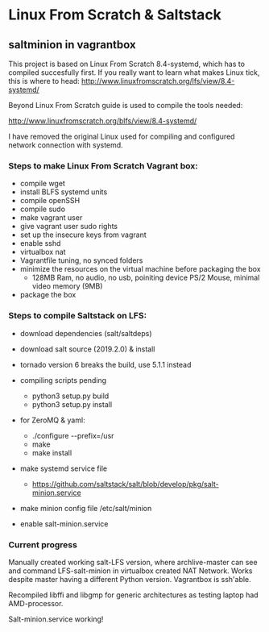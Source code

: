 # Linux From Scratch & Saltstack
## saltminion in vagrantbox

This project is based on Linux From Scratch 8.4-systemd, which has to compiled succesfully first. 
If you really want to learn what makes Linux tick, this is where to head:
http://www.linuxfromscratch.org/lfs/view/8.4-systemd/

Beyond Linux From Scratch guide is used to compile the tools needed:

http://www.linuxfromscratch.org/blfs/view/8.4-systemd/

I have removed the original Linux used for compiling and configured network connection with systemd.

### Steps to make Linux From Scratch Vagrant box:
- compile wget
- install BLFS systemd units
- compile openSSH
- compile sudo
- make vagrant user
- give vagrant user sudo rights
- set up the insecure keys from vagrant
- enable sshd
- virtualbox nat
- Vagrantfile tuning, no synced folders
- minimize the resources on the virtual machine before packaging the box
  - 128MB Ram, no audio, no usb, poiniting device PS/2 Mouse, minimal video memory (9MB)
- package the box
  
### Steps to compile Saltstack on LFS:
- download dependencies (salt/saltdeps)
- download salt source (2019.2.0) & install
- tornado version 6 breaks the build, use 5.1.1 instead
- compiling scripts pending
  - python3 setup.py build
  - python3 setup.py install
- for ZeroMQ & yaml:
  - ./configure --prefix=/usr
  - make
  - make install
- make systemd service file
  - https://github.com/saltstack/salt/blob/develop/pkg/salt-minion.service

- make minion config file /etc/salt/minion
- enable salt-minion.service

### Current progress
Manually created working salt-LFS version, where archlive-master can see and command LFS-salt-minion
in virtualbox created NAT Network. Works despite master having a different Python version.
Vagrantbox is ssh'able.

Recompiled libffi and libgmp for generic architectures as testing laptop had AMD-processor.

Salt-minion.service working!

